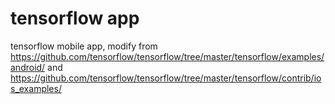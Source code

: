 
# tensorflow app

tensorflow mobile app, modify from
https://github.com/tensorflow/tensorflow/tree/master/tensorflow/examples/android/ and
https://github.com/tensorflow/tensorflow/tree/master/tensorflow/contrib/ios_examples/
